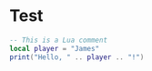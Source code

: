 # Test

```lua
-- This is a Lua comment
local player = "James"
print("Hello, " .. player .. "!")
```
